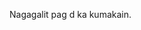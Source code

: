 Nagagalit pag d ka kumakain.

<!---
wucebrayn3/wucebrayn3 is a ✨ special ✨ repository because its `README.md` (this file) appears on your GitHub profile.
You can click the Preview link to take a look at your changes.
--->
